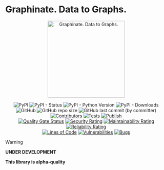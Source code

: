 # Graphinate. Data to Graphs.

<p style="text-align:center;">
<img height="240" src="https://github.com/erivlis/graphinate/assets/9897520/f57c437f-5ceb-42f1-a242-2309ef1f188c" alt="Graphinate. Data to Graphs.">
</p>

<p style="text-align:center;">
<img alt="PyPI" src="https://img.shields.io/pypi/v/graphinate">
<img alt="PyPI - Status" src="https://img.shields.io/pypi/status/graphinate">
<img alt="PyPI - Python Version" src="https://img.shields.io/pypi/pyversions/graphinate">
<img alt="PyPI - Downloads" src="https://img.shields.io/pypi/dd/graphinate">
<img alt="GitHub" src="https://img.shields.io/github/license/erivlis/graphinate">
<img alt="GitHub repo size" src="https://img.shields.io/github/repo-size/erivlis/graphinate">
<img alt="GitHub last commit (by committer)" src="https://img.shields.io/github/last-commit/erivlis/graphinate">
<br>
<a href="https://github.com/erivlis/graphinate/graphs/contributors"><img alt="Contributors" src="https://img.shields.io/github/contributors/erivlis/graphinate.svg"></a>
<a href="https://github.com/erivlis/graphinate/actions/workflows/test.yml"><img alt="Tests" src="https://github.com/erivlis/graphinate/actions/workflows/test.yml/badge.svg?branch=master"></a>
<a href="https://github.com/erivlis/graphinate/actions/workflows/publish.yml"><img alt="Publish" src="https://github.com/erivlis/graphinate/actions/workflows/publish.yml/badge.svg"></a>
<br>
<a href="https://sonarcloud.io/summary/new_code?id=erivlis_graphinate"><img alt="Quality Gate Status" src="https://sonarcloud.io/api/project_badges/measure?project=erivlis_graphinate&metric=alert_status"></a>
<a href="https://sonarcloud.io/summary/new_code?id=erivlis_graphinate"><img alt="Security Rating" src="https://sonarcloud.io/api/project_badges/measure?project=erivlis_graphinate&metric=security_rating"></a>
<a href="https://sonarcloud.io/summary/new_code?id=erivlis_graphinate"><img alt="Maintainability Rating" src="https://sonarcloud.io/api/project_badges/measure?project=erivlis_graphinate&metric=sqale_rating"></a>
<a href="https://sonarcloud.io/summary/new_code?id=erivlis_graphinate"><img alt="Reliability Rating" src="https://sonarcloud.io/api/project_badges/measure?project=erivlis_graphinate&metric=reliability_rating"></a>
<br>
<a href="https://sonarcloud.io/summary/new_code?id=erivlis_graphinate"><img alt="Lines of Code" src="https://sonarcloud.io/api/project_badges/measure?project=erivlis_graphinate&metric=ncloc"></a>
<a href="https://sonarcloud.io/summary/new_code?id=erivlis_graphinate"><img alt="Vulnerabilities" src="https://sonarcloud.io/api/project_badges/measure?project=erivlis_graphinate&metric=vulnerabilities"></a>
<a href="https://sonarcloud.io/summary/new_code?id=erivlis_graphinate"><img alt="Bugs" src="https://sonarcloud.io/api/project_badges/measure?project=erivlis_graphinate&metric=bugs"></a>

</p>

> [!WARNING]
>
> **UNDER DEVELOPMENT**
>
> **This library is alpha-quality**
